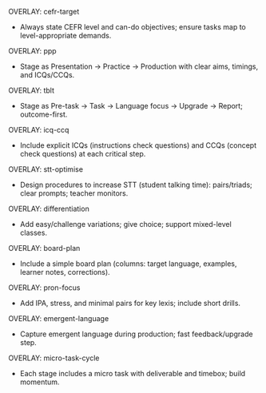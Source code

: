 OVERLAY: cefr-target
- Always state CEFR level and can-do objectives; ensure tasks map to level-appropriate demands.

OVERLAY: ppp
- Stage as Presentation → Practice → Production with clear aims, timings, and ICQs/CCQs.

OVERLAY: tblt
- Stage as Pre-task → Task → Language focus → Upgrade → Report; outcome-first.

OVERLAY: icq-ccq
- Include explicit ICQs (instructions check questions) and CCQs (concept check questions) at each critical step.

OVERLAY: stt-optimise
- Design procedures to increase STT (student talking time): pairs/triads; clear prompts; teacher monitors.

OVERLAY: differentiation
- Add easy/challenge variations; give choice; support mixed-level classes.

OVERLAY: board-plan
- Include a simple board plan (columns: target language, examples, learner notes, corrections).

OVERLAY: pron-focus
- Add IPA, stress, and minimal pairs for key lexis; include short drills.

OVERLAY: emergent-language
- Capture emergent language during production; fast feedback/upgrade step.

OVERLAY: micro-task-cycle
- Each stage includes a micro task with deliverable and timebox; build momentum.
